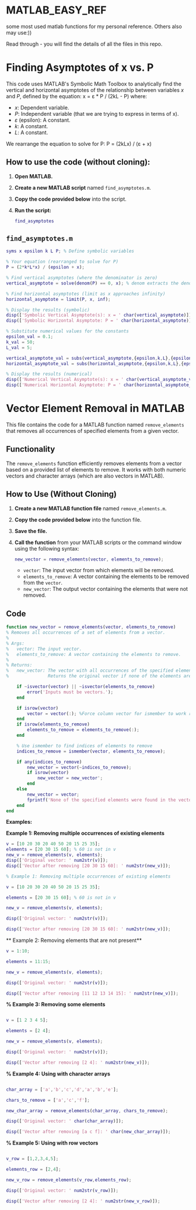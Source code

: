# MATLAB_EASY_REF
some most used matlab functions for my personal reference. Others also may use:))

Read through - you will find the details of all the files in this repo.


# Finding Asymptotes of x vs. P

This code uses MATLAB's Symbolic Math Toolbox to analytically find the vertical and horizontal asymptotes of the relationship between variables *x* and *P*, defined by the equation: x = ε * P / (2kL - P)
where:

*   *x*: Dependent variable.
*   *P*: Independent variable (that we are trying to express in terms of x).
*   *ε* (epsilon): A constant.
*   *k*: A constant.
*   *L*: A constant.

We rearrange the equation to solve for P: P = (2kLx) / (ε + x)
## How to use the code (without cloning):

1.  **Open MATLAB.**

2.  **Create a new MATLAB script** named `find_asymptotes.m`.

3.  **Copy the code provided below** into the script.

4.  **Run the script:**

    ```matlab
    find_asymptotes
    ```

## `find_asymptotes.m`

```matlab
syms x epsilon k L P; % Define symbolic variables

% Your equation (rearranged to solve for P)
P = (2*k*L*x) / (epsilon + x);

% Find vertical asymptotes (where the denominator is zero)
vertical_asymptote = solve(denom(P) == 0, x); % denom extracts the denominator

% Find horizontal asymptotes (limit as x approaches infinity)
horizontal_asymptote = limit(P, x, inf);

% Display the results (symbolic)
disp(['Symbolic Vertical Asymptote(s): x = ' char(vertical_asymptote)]);
disp(['Symbolic Horizontal Asymptote: P = ' char(horizontal_asymptote)]);

% Substitute numerical values for the constants
epsilon_val = 0.1;
k_val = 50;
L_val = 5;

vertical_asymptote_val = subs(vertical_asymptote,{epsilon,k,L},{epsilon_val,k_val,L_val});
horizontal_asymptote_val = subs(horizontal_asymptote,{epsilon,k,L},{epsilon_val,k_val,L_val});

% Display the results (numerical)
disp(['Numerical Vertical Asymptote(s): x = ' char(vertical_asymptote_val)]);
disp(['Numerical Horizontal Asymptote: P = ' char(horizontal_asymptote_val)]);
```


# Vector Element Removal in MATLAB

This file contains the code for a MATLAB function named `remove_elements` that removes all occurrences of specified elements from a given vector.

## Functionality

The `remove_elements` function efficiently removes elements from a vector based on a provided list of elements to remove. It works with both numeric vectors and character arrays (which are also vectors in MATLAB).

## How to Use (Without Cloning)

1.  **Create a new MATLAB function file** named `remove_elements.m`.

2.  **Copy the code provided below** into the function file.

3.  **Save the file.**

4.  **Call the function** from your MATLAB scripts or the command window using the following syntax:

    ```matlab
    new_vector = remove_elements(vector, elements_to_remove);
    ```

    *   `vector`: The input vector from which elements will be removed.
    *   `elements_to_remove`: A vector containing the elements to be removed from the `vector`.
    *   `new_vector`: The output vector containing the elements that were not removed.

## Code

```matlab
function new_vector = remove_elements(vector, elements_to_remove)
% Removes all occurrences of a set of elements from a vector.
%
% Args:
%   vector: The input vector.
%   elements_to_remove: A vector containing the elements to remove.
%
% Returns:
%   new_vector: The vector with all occurrences of the specified elements removed.
%               Returns the original vector if none of the elements are found.

    if ~isvector(vector) || ~isvector(elements_to_remove)
        error('Inputs must be vectors.');
    end

    if isrow(vector)
        vector = vector(:); %Force column vector for ismember to work reliably
    end
    if isrow(elements_to_remove)
        elements_to_remove = elements_to_remove(:);
    end

    % Use ismember to find indices of elements to remove
    indices_to_remove = ismember(vector, elements_to_remove);

    if any(indices_to_remove)
        new_vector = vector(~indices_to_remove);
        if isrow(vector)
            new_vector = new_vector';
        end
    else
        new_vector = vector;
        fprintf('None of the specified elements were found in the vector.\n');
    end
end
```
**Examples:**

**Example 1: Removing multiple occurrences of existing elements**

```matlab
v = [10 20 30 20 40 50 20 15 25 35];
elements = [20 30 15 60]; % 60 is not in v
new_v = remove_elements(v, elements);
disp(['Original vector: ' num2str(v)]);
disp(['Vector after removing [20 30 15 60]: ' num2str(new_v)]);

% Example 1: Removing multiple occurrences of existing elements

v = [10 20 30 20 40 50 20 15 25 35];

elements = [20 30 15 60]; % 60 is not in v

new_v = remove_elements(v, elements);

disp(['Original vector: ' num2str(v)]);

disp(['Vector after removing [20 30 15 60]: ' num2str(new_v)]);
```


** Example 2: Removing elements that are not present**
```matlab
v = 1:10;

elements = 11:15;

new_v = remove_elements(v, elements);

disp(['Original vector: ' num2str(v)]);

disp(['Vector after removing [11 12 13 14 15]: ' num2str(new_v)]);
```


**% Example 3: Removing some elements**
```matlab

v = [1 2 3 4 5];

elements = [2 4];

new_v = remove_elements(v, elements);

disp(['Original vector: ' num2str(v)]);

disp(['Vector after removing [2 4]: ' num2str(new_v)]);
```


**% Example 4: Using with character arrays**
```matlab

char_array = ['a','b','c','d','a','b','e'];

chars_to_remove = ['a','c','f'];

new_char_array = remove_elements(char_array, chars_to_remove);

disp(['Original vector: ' char(char_array)]);

disp(['Vector after removing [a c f]: ' char(new_char_array)]);
```


**% Example 5: Using with row vectors**
```matlab

v_row = [1,2,3,4,5];

elements_row = [2,4];

new_v_row = remove_elements(v_row,elements_row);

disp(['Original vector: ' num2str(v_row)]);

disp(['Vector after removing [2 4]: ' num2str(new_v_row)]);
```

